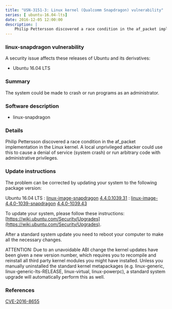 ```yaml
---
title: "USN-3151-3: Linux kernel (Qualcomm Snapdragon) vulnerability"
series: [ ubuntu-16.04-lts]
date: 2016-12-05 12:00:00
description: |
    Philip Pettersson discovered a race condition in the af_packet implementation in the Linux kernel. A local unprivileged attacker could use this to cause a denial of service (system crash) or run arbitrary code with administrative privileges. 
--- 
```

 
 


### linux-snapdragon vulnerability

A security issue affects these releases of Ubuntu and its derivatives:

* Ubuntu 16.04 LTS

### Summary

The system could be made to crash or run programs as an administrator. 

### Software description

* linux-snapdragon 

### Details

Philip Pettersson discovered a race condition in the af_packet implementation in the Linux kernel. A local unprivileged attacker could use this to cause a denial of service (system crash) or run arbitrary code with administrative privileges. 

### Update instructions

The problem can be corrected by updating your system to the following package version:

Ubuntu 16.04 LTS
 : [linux-image-snapdragon](https://launchpad.net/ubuntu/+source/linux-snapdragon) <span> [4.4.0.1039.31](https://launchpad.net/ubuntu/+source/linux-snapdragon/4.4.0-1039.43) </span> 
 : [linux-image-4.4.0-1039-snapdragon](https://launchpad.net/ubuntu/+source/linux-snapdragon) <span> [4.4.0-1039.43](https://launchpad.net/ubuntu/+source/linux-snapdragon/4.4.0-1039.43) </span> 

To update your system, please follow these instructions: [https://wiki.ubuntu.com/Security/Upgrades](https://wiki.ubuntu.com/Security/Upgrades).

After a standard system update you need to reboot your computer to make all the necessary changes.

ATTENTION: Due to an unavoidable ABI change the kernel updates have been given a new version number, which requires you to recompile and reinstall all third party kernel modules you might have installed. Unless you manually uninstalled the standard kernel metapackages (e.g. linux-generic, linux-generic-lts-RELEASE, linux-virtual, linux-powerpc), a standard system upgrade will automatically perform this as well. 

### References

 
 [CVE-2016-8655](http://people.ubuntu.com/~ubuntu-security/cve/CVE-2016-8655)
 

